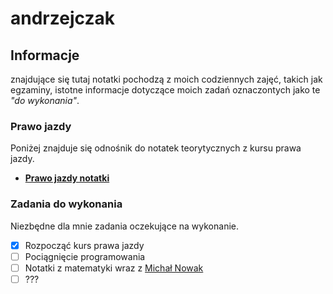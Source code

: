 # andrzejczak



## Informacje

znajdujące się tutaj notatki pochodzą z moich codziennych zajęć, takich jak egzaminy, istotne informacje dotyczące moich zadań oznaczontych jako te *"do wykonania"*.



### Prawo jazdy

Poniżej znajduje się odnośnik do notatek teorytycznych z kursu prawa jazdy.

- [**Prawo jazdy notatki**](https://github.com/dejordi/andrzejczak/blob/master/prawko/Prawko.md)



### Zadania do wykonania

Niezbędne dla mnie zadania oczekujące na wykonanie.

- [x] Rozpocząć kurs prawa jazdy
- [ ] Pociągnięcie programowania
- [ ] Notatki z matematyki wraz z [Michał Nowak](https://github.com/mhnowak)
- [ ] ???